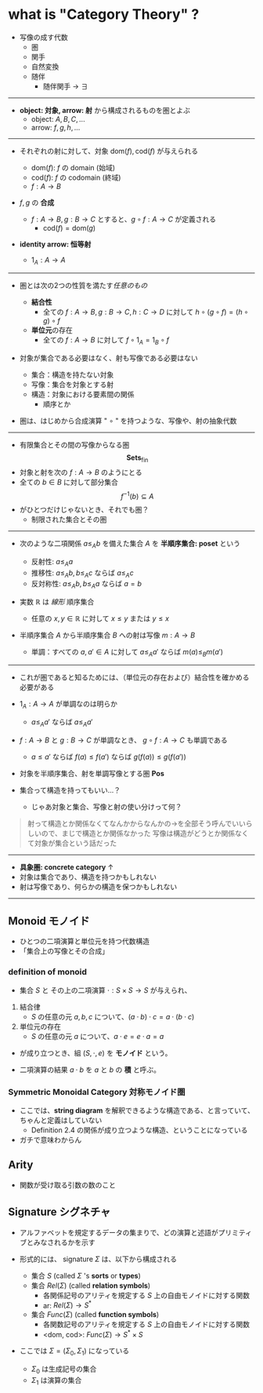 # what is "Category Theory" ?

- 写像の成す代数
  - 圏
  - 関手
  - 自然変換
  - 随伴
    - 随伴関手 -> $\exists$

---

- **object: 対象, arrow: 射** から構成されるものを圏とよぶ
  - object: $A, B, C, ...$
  - arrow: $f, g, h, ...$

---

- それぞれの射に対して、対象 $\mathrm{dom}(f), \mathrm{cod}(f)$ が与えられる
  - $\mathrm{dom}(f)$: $f$ の domain (始域)
  - $\mathrm{cod}(f)$: $f$ の codomain (終域)
  - $f: A\to B$

- $f, g$ の **合成**
  - $f: A\to B, g: B\to C$ とすると、$g\circ f: A\to C$ が定義される
    - $\mathrm{cod}(f) = \mathrm{dom}(g)$

- **identity arrow: 恒等射**
	- $1_A: A\to A$

---
- 圏とは次の2つの性質を満たす*任意のもの*
	- **結合性**
		- 全ての $f: A\to B, g: B\to C, h: C\to D$ に対して $h\circ (g\circ f) = (h\circ g)\circ f$
	- **単位元**の存在
		- 全ての $f: A\to B$ に対して $f\circ 1_A = 1_B \circ f$

- 対象が集合である必要はなく、射も写像である必要はない
	- 集合：構造を持たない対象
	- 写像：集合を対象とする射
	- 構造：対象における要素間の関係
		- 順序とか

- 圏は、はじめから合成演算 " $\circ$ " を持つような、写像や、射の抽象代数

---

- 有限集合とその間の写像からなる圏
$$\mathbf{Sets}_\mathrm{fin}$$
- 対象と射を次の $f: A\to B$ のようにとる
- 全ての $b\in B$ に対して部分集合
$$f^{-1}(b) \subseteq A$$
- がひとつだけじゃないとき、それでも圏？
	- 制限された集合とその圏

---

- 次のような二項関係 $a\leq_A b$ を備えた集合 $A$ を **半順序集合: poset** という
	- 反射性: $a\leq_A a$
	- 推移性: $a\leq_A b, b\leq_A c$ ならば $a\leq_A c$
	- 反対称性: $a\leq_A b, b\leq_A a$ ならば $a=b$
- 実数 $\mathbb{R}$ は *線形* 順序集合
	- 任意の $x, y\in\mathbb{R}$ に対して $x\leq y$ または $y\leq x$

- 半順序集合 $A$ から半順序集合 $B$ への射は写像 $m: A\to B$
	- 単調：すべての $a, a'\in A$ に対して $a\leq_A a'$ ならば $m(a)\leq_B m(a')$

---

- これが圏であると知るためには、（単位元の存在および）結合性を確かめる必要がある
- $1_A: A\to A$ が単調なのは明らか
	- $a\leq_A a'$ ならば $a\leq_A a'$
- $f:A\to B$ と $g: B\to C$ が単調なとき、 $g\circ f: A\to C$ も単調である
	- $a\leq a'$ ならば $f(a)\leq f(a')$ ならば $g(f(a)) \leq g(f(a'))$
- 対象を半順序集合、射を単調写像とする圏 $\mathbf{Pos}$

- 集合って構造を持ってもいい...？
	- じゃあ対象と集合、写像と射の使い分けって何？

> 射って構造とか関係なくてなんかからなんかの→を全部そう呼んでいいらしいので、まじで構造とか関係なかった
> 写像は構造がどうとか関係なくて対象が集合という話だった

---

- **具象圏: concrete category** ↑
- 対象は集合であり、構造を持つかもしれない
- 射は写像であり、何らかの構造を保つかもしれない

---

## Monoid モノイド

- ひとつの二項演算と単位元を持つ代数構造
- 「集合上の写像とその合成」

### definition of monoid

- 集合 $S$ と その上の二項演算 $\cdot: S\times S\to S$ が与えられ、

1. 結合律
   - $S$ の任意の元 $a, b, c$ について、$(a\cdot b)\cdot c = a\cdot (b\cdot c)$
2. 単位元の存在
    - $S$ の任意の元 $a$ について、$a\cdot e = e\cdot a = a$

- が成り立つとき、組 $(S, \cdot, e)$ を **モノイド** という。

- 二項演算の結果 $a\cdot b$ を $a$ と $b$ の **積** と呼ぶ。

### Symmetric Monoidal Category 対称モノイド圏

- ここでは、**string diagram** を解釈できるような構造である、と言っていて、ちゃんと定義はしていない
  - Definition 2.4 の関係が成り立つような構造、ということになっている
- ガチで意味わからん

## Arity

- 関数が受け取る引数の数のこと

## Signature シグネチャ

- アルファベットを規定するデータの集まりで、どの演算と述語がプリミティブとみなされるかを示す

- 形式的には、 signature $\Sigma$ は、以下から構成される
  - 集合 $S$ (called $\Sigma$ 's **sorts** or **types**)
  - 集合 $Rel(\Sigma)$ (called **relation symbols**)
    - 各関係記号のアリティを規定する $S$ 上の自由モノイドに対する関数
    - ar: $Rel(\Sigma)\to S^*$
  - 集合 $Func(\Sigma)$ (called **function symbols**)
    - 各関数記号のアリティを規定する $S$ 上の自由モノイドに対する関数
    - <dom, cod>: $Func(\Sigma)\to S^*\times S$

- ここでは $\Sigma=(\Sigma_0,\Sigma_1)$ になっている
  - $\Sigma_0$ は生成記号の集合
  - $\Sigma_1$ は演算の集合
